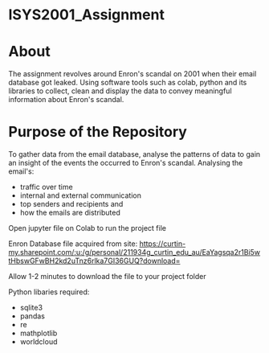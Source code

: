 # ISYS2001_Assignment

# About

The assignment revolves around Enron's scandal on 2001 when their email database got leaked.
Using software tools such as colab, python and its libraries to collect, clean and display the data to convey meaningful information about Enron's scandal.


# Purpose of the Repository
To gather data from the email database, analyse the patterns of data to gain an insight of the events the occurred to Enron's scandal. 
Analysing the email's:
- traffic over time
- internal and external communication
- top senders and recipients and 
- how the emails are distributed 


Open jupyter file on Colab to run the project file 

Enron Database file acquired from site:
https://curtin-my.sharepoint.com/:u:/g/personal/211934g_curtin_edu_au/EaYagsqa2r1Bi5wtHbswGFwBH2kd2uTnz6rlka7GI36GUQ?download=

Allow 1-2 minutes to download the file to your project folder

Python libaries required:
- sqlite3
- pandas
- re
- mathplotlib
- worldcloud
